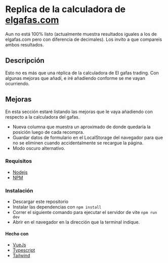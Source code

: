 # Replica de la calculadora de [elgafas.com](https://elgafas.com/)

Aun no está 100% listo (actualmente muestra resultados iguales a los de elgafas.com pero con diferencia de decimales). Los invito a que compareis ambos resultados.

## Descripción

Esto no es más que una réplica de la calculadora de El gafas trading. Con algunas mejoras que añadí, e iré añadiendo conforme se me vayan ocurriendo.

## Mejoras

En esta sección estaré listando las mejoras que le vaya añadiendo con respecto a la calculadora del gafas.

- Nueva columna que muestra un aproximado de donde quedaría la posición luego de cada recompra.
- Guardar datos de formulario en el LocalStorage del navegador para que no se eliminen cuando accidentalmente se recargue la página.
- Modo oscuro alternativo.

### Requisitos

- [Nodejs](https://nodejs.org/es/)
- [NPM](https://www.npmjs.com/)

### Instalación

- Descargar este repositorio
- Instalar las dependencias con <code>npm install</code>
- Correr el siguiente comando para ejecutar el servidor de vite <code>npm run dev</code>
- Abrir en el navegador en la dirección que la terminal indique.

#### Hecho con

- [VueJs](https://vuejs.org/)
- [Typescript](https://www.typescriptlang.org/)
- [Tailwind](https://tailwindcss.com/)
